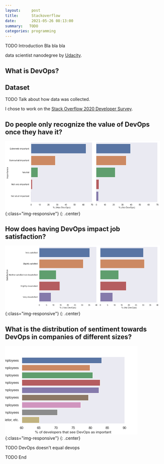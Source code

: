 ```yaml
---
layout:     post
title:      Stackoverflow
date:       2021-05-26 08:13:00
summary:   TODO 
categories: programming
---
```

TODO Introduction
Bla bla bla 

data scientist nanodegree by [Udacity](https://www.udacity.com).

## What is DevOps?








## Dataset

TODO Talk about how data was collected.

I chose to work on the [Stack Overflow 2020 Developer Survey](https://insights.stackoverflow.com/survey). 


## Do people only recognize the value of DevOps once they have it?

![How much developers value DevOps when they have it vs. when they don't have it](/images/2021/05/recognition.png){:class="img-responsive"}
{: .center}

## How does having DevOps impact job satisfaction?

![Developer job satisfaction when the company has DevOps vs. when it doesn't](/images/2021/05/satisfaction.png){:class="img-responsive"}
{: .center}

## What is the distribution of sentiment towards DevOps in companies of different sizes?

![Percentage of developers that see DevOps as important by company size](/images/2021/05/company_size_vs_importance.png){:class="img-responsive"}
{: .center}

TODO DevOps doesn't equal devops

TODO End
